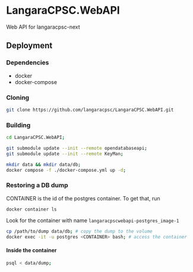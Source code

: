 # LangaraCPSC.WebAPI
Web API for langaracpsc-next

## Deployment

### Dependencies
* docker
* docker-compose

### Cloning
```bash
git clone https://github.com/langaracpsc/LangaraCPSC.WebAPI.git
```

### Building
```bash
cd LangaraCPSC.WebAPI;

git submodule update --init --remote opendatabaseapi;
git submodule update --init --remote KeyMan;

mkdir data && mkdir data/db;
docker compose -f ./docker-compose.yml up -d; 
```

### Restoring a DB dump
CONTAINER is the id of the postgres container. To get that, run
```
docker container ls
``` 
Look for the container with name `langaracpscwebapi-postgres_image-1`
```bash
cp /path/to/dump data/db; # copy the dump to the volume
docker exec -it -u postgres <CONTAINER> bash; # access the container
```
#### Inside the container
```bash
psql < data/dump;
```

